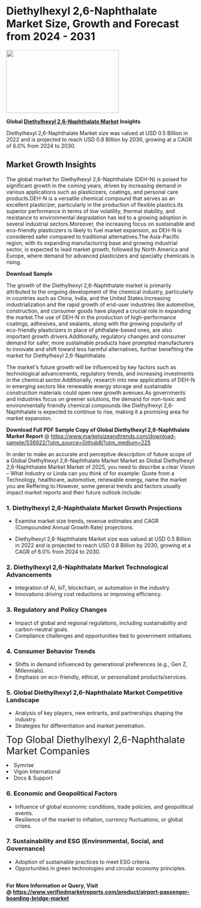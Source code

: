 <H1>Diethylhexyl 2,6-Naphthalate Market Size, Growth and Forecast from 2024 - 2031</H1><img class="aligncenter size-medium wp-image-584254" src="https://thirdeyenews.in/wp-content/uploads/2024/09/Global-Market-Research-300x168.jpeg" alt="" width="300" height="168" /><p><strong>Global&nbsp;<a href="https://www.marketsizeandtrends.com/download-sample/536922/?utm_source=Github8j?utm_medium=225">Diethylhexyl 2,6-Naphthalate Market</a> Insights</strong></p><p>Diethylhexyl 2,6-Naphthalate Market size was valued at USD 0.5 Billion in 2022 and is projected to reach USD 0.8 Billion by 2030, growing at a CAGR of 6.0% from 2024 to 2030.</p><p><h2>Market Growth Insights</h2> <p>The global market for Diethylhexyl 2,6-Naphthalate (DEH-N) is poised for significant growth in the coming years, driven by increasing demand in various applications such as plasticizers, coatings, and personal care products.DEH-N is a versatile chemical compound that serves as an excellent plasticizer, particularly in the production of flexible plastics.Its superior performance in terms of low volatility, thermal stability, and resistance to environmental degradation has led to a growing adoption in several industrial sectors.Moreover, the increasing focus on sustainable and eco-friendly plasticizers is likely to fuel market expansion, as DEH-N is considered safer compared to traditional alternatives.The Asia-Pacific region, with its expanding manufacturing base and growing industrial sector, is expected to lead market growth, followed by North America and Europe, where demand for advanced plasticizers and specialty chemicals is rising.</p> <p><strong>Download Sample</strong></p> <p>The growth of the Diethylhexyl 2,6-Naphthalate market is primarily attributed to the ongoing development of the chemical industry, particularly in countries such as China, India, and the United States.Increasing industrialization and the rapid growth of end-user industries like automotive, construction, and consumer goods have played a crucial role in expanding the market.The use of DEH-N in the production of high-performance coatings, adhesives, and sealants, along with the growing popularity of eco-friendly plasticizers in place of phthalate-based ones, are also important growth drivers.Additionally, regulatory changes and consumer demand for safer, more sustainable products have prompted manufacturers to innovate and shift toward less harmful alternatives, further benefiting the market for Diethylhexyl 2,6-Naphthalate.</p> <p>The market's future growth will be influenced by key factors such as technological advancements, regulatory trends, and increasing investments in the chemical sector.Additionally, research into new applications of DEH-N in emerging sectors like renewable energy storage and sustainable construction materials could open new growth avenues.As governments and industries focus on greener solutions, the demand for non-toxic and environmentally friendly chemical compounds like Diethylhexyl 2,6-Naphthalate is expected to continue to rise, making it a promising area for market expansion.</p> <p><span class=""><strong>Download Full PDF Sample Copy of Global Diethylhexyl 2,6-Naphthalate Market Report</strong> @ <a href="https://www.marketsizeandtrends.com/download-sample/536922/?utm_source=Github8j?utm_medium=225" target="_blank">https://www.marketsizeandtrends.com/download-sample/536922/?utm_source=Github8j?utm_medium=225</a></span></p><p>In order to make an accurate and perceptive description of future scope of a Global&nbsp;Diethylhexyl 2,6-Naphthalate Market Market as Global&nbsp;Diethylhexyl 2,6-Naphthalate Market Market of 2025, you need to describe a clear Vision &ndash; What Industry or Linda can you think of for example: Quote from a Technology, healthcare, automotive, renewable energy, name the market you are Reffering to.However, some general trends and factors usually impact market reports and their future outlook include:</p><h3>1.&nbsp;<strong>Diethylhexyl 2,6-Naphthalate Market Growth Projections</strong></h3><ul><li>Examine market size trends, revenue estimates and CAGR (Compounded Annual Growth Rate) projections.</li><li><p>Diethylhexyl 2,6-Naphthalate Market size was valued at USD 0.5 Billion in 2022 and is projected to reach USD 0.8 Billion by 2030, growing at a CAGR of 6.0% from 2024 to 2030.</p></li></ul><h3>2.&nbsp;<strong>Diethylhexyl 2,6-Naphthalate Market Technological Advancements</strong></h3><ul><li>Integration of AI, IoT, blockchain, or automation in the industry.</li><li>Innovations driving cost reductions or improving efficiency.</li></ul><h3>3.&nbsp;<strong>Regulatory and Policy Changes</strong></h3><ul><li>Impact of global and regional regulations, including sustainability and carbon-neutral goals.</li><li>Compliance challenges and opportunities tied to government initiatives.</li></ul><h3>4.&nbsp;<strong>Consumer Behavior Trends</strong></h3><ul><li>Shifts in demand influenced by generational preferences (e.g., Gen Z, Millennials).</li><li>Emphasis on eco-friendly, ethical, or personalized products/services.</li></ul><h3>5.&nbsp;<strong>Global Diethylhexyl 2,6-Naphthalate Market Competitive Landscape</strong></h3><ul><li>Analysis of key players, new entrants, and partnerships shaping the industry.</li><li>Strategies for differentiation and market penetration.</li></ul><p data-pm-slice="1 1 []"><span style="color: inherit; font-family: inherit; font-size: 25px;">Top Global Diethylhexyl 2,6-Naphthalate Market Companies</span></p><div class="" data-test-id=""><p><li>Symrise</li><li> Vigon International</li><li> Docs & Support</li></p></div><h3>6.&nbsp;<strong>Economic and Geopolitical Factors</strong></h3><ul><li>Influence of global economic conditions, trade policies, and geopolitical events.</li><li>Resilience of the market to inflation, currency fluctuations, or global crises.</li></ul><h3>7.&nbsp;<strong>Sustainability and ESG (Environmental, Social, and Governance)</strong></h3><ul><li>Adoption of sustainable practices to meet ESG criteria.</li><li>Opportunities in green technologies and circular economy principles.</li></ul><h2><strong style="font-size: 14px;">For More Information or Query, Visit @&nbsp;</strong><a style="background-color: #ffffff; font-size: 14px;" href="https://www.marketsizeandtrends.com/report/diethylhexyl-26-naphthalate-market/" target="_blank">https://www.verifiedmarketreports.com/product/airport-passenger-boarding-bridge-market</a></h2>